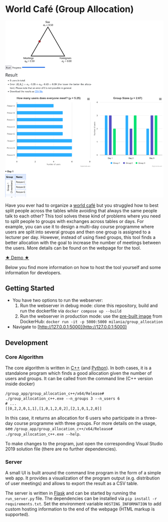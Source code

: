 # World Café (Group Allocation)
<div align="center">
   <a href="misc/example_run.png"><img src="misc/example_run.png" alt="example run" width="600"/></a>
</div>

Have you ever had to organize a [world café](https://en.wikipedia.org/wiki/World_caf%C3%A9_(conversation)) but you struggled how to best split people across the tables while avoiding that always the same people talk to each other? This tool solves these kind of problems where you need to split people to groups with exchanges across tables or days. For example, you can use it to design a multi-day course programme where users are split into several groups and then one group is assigned to a lecturer per day. However, instead of using fixed groups, this tool finds a better allocation with the goal to increase the number of meetings between the users. More details can be found on the webpage for the tool.

[★ Demo ★](https://world-cafe.jansellner.net)

Below you find more information on how to host the tool yourself and some information for developers.

## Getting Started
- You have two options to run the webserver:
   1. Run the webserver in debug mode: clone this repository, build and run the dockerfile via `docker compose up --build`
   2. Run the webserver in production mode: use the [pre-built image](https://hub.docker.com/r/milania/group_allocation) from DockerHub: `docker run -it -p 5000:5000 milania/group_allocation`
- Navigate to [http://127.0.0.1:5000](http://127.0.0.1:5000)

## Development
### Core Algorithm
The core algorithm is written in [C++](group_allocation_c++) (and [Python](group_allocation_python)). In both cases, it is a standalone program which finds a good allocation given the number of users and groups. It can be called from the command line (C++ version inside docker)
```
/group_app/group_allocation_c++/x64/Release# ./group_allocation_c++.exe --n_groups 3 --n_users 6
# ...
[[0,2,2,0,1,1],[1,0,1,2,0,2],[2,1,0,1,2,0]]
```
In this case, it returns an allocation for 6 users who participate in a three-day course programme with three groups. For more details on the usage, see `/group_app/group_allocation_c++/x64/Release# ./group_allocation_c++.exe --help`.

To make changes to the program, just open the corresponding Visual Studio 2019 solution file (there are no further dependencies).

### Server
A small UI is built around the command line program in the form of a simple web app. It provides a visualization of the program output (e.g. distribution of user meetings) and allows to export the result as a CSV table.

The server is written in [Flask](https://palletsprojects.com/p/flask/) and can be started by running the `run_server.py` file. The dependencies can be installed via `pip install -r requirements.txt`. Set the environment variable `HOSTING_INFORMATION` to add custom hosting information to the end of the webpage (HTML markup is supported).
